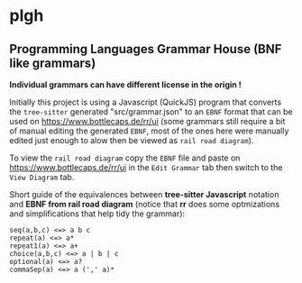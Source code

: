 # plgh

## Programming Languages Grammar House (BNF like grammars)

**Individual grammars can have different license in the origin !**

Initially this project is using a Javascript (QuickJS) program that converts the  `tree-sitter` generated "src/grammar.json" to an
`EBNF` format that can be used on https://www.bottlecaps.de/rr/ui (some grammars still require a bit of manual editing the generated `EBNF`, most of the ones here were manually edited just enough to alow then be viewed as `rail road diagram`).

To view the `rail road diagram` copy the `EBNF` file and paste on https://www.bottlecaps.de/rr/ui in the `Edit Grammar` tab then switch to the `View Diagram` tab.

Short guide of the equivalences between **tree-sitter Javascript** notation and **EBNF from rail road diagram** (notice that **rr** does some optmizations and simplifications that help tidy the grammar):

```
seq(a,b,c) <=> a b c
repeat(a) <=> a*
repeat1(a) <=> a+
choice(a,b,c) <=> a | b | c
optional(a) <=> a?
commaSep(a) <=> a (',' a)*
```
